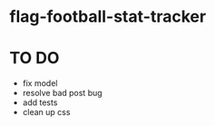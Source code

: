 # flag-football-stat-tracker

# TO DO

- fix model
- resolve bad post bug
- add tests
- clean up css